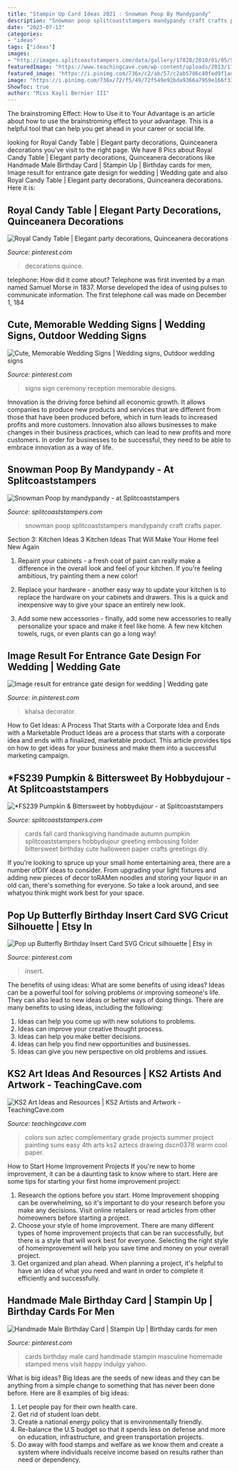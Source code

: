 ```yaml
---
title: "Stampin Up Card Ideas 2021 : Snowman Poop By Mandypandy"
description: "Snowman poop splitcoaststampers mandypandy craft crafts paper"
date: "2023-07-13"
categories:
- "ideas"
tags: ["ideas"]
images:
- "http://images.splitcoaststampers.com/data/gallery/17828/2010/01/05/Snowman_Poop_by_mandypandy.JPG"
featuredImage: "https://www.teachingcave.com/wp-content/uploads/2013/11/Sun.jpg"
featured_image: "https://i.pinimg.com/736x/c2/ab/57/c2ab5786c40fed9f1adb605c8f17d755.jpg"
image: "https://i.pinimg.com/736x/72/f5/49/72f549e92bda9366a7959e166f337e6c.jpg"
ShowToc: true
author: "Miss Kayli Bernier III"
---
```



The brainstroming Effect: How to Use it to Your Advantage is an article about how to use the brainstroming effect to your advantage. This is a helpful tool that can help you get ahead in your career or social life.

	

		
looking for Royal Candy Table | Elegant party decorations, Quinceanera decorations you've visit to the right page. We have 8 Pics about Royal Candy Table | Elegant party decorations, Quinceanera decorations like Handmade Male Birthday Card | Stampin Up | Birthday cards for men, Image result for entrance gate design for wedding | Wedding gate and also Royal Candy Table | Elegant party decorations, Quinceanera decorations. Here it is:
		
    
## Royal Candy Table | Elegant Party Decorations, Quinceanera Decorations

<img loading=lazy src="https://i.pinimg.com/736x/cf/f3/37/cff33731906d8ccbd079c636b971f269.jpg" onerror="this.onerror=null;this.src='https://tse1.mm.bing.net/th?id=OIP.oc6htblj89nhkvqcQHPdagHaJ3&amp;pid=15.1';" alt="Royal Candy Table | Elegant party decorations, Quinceanera decorations">

_Source: pinterest.com_

>decorations quince. 

	

telephone: How did it come about?
Telephone was first invented by a man named Samuel Morse in 1837. Morse developed the idea of using pulses to communicate information. The first telephone call was made on December 1, 184
    
## Cute, Memorable Wedding Signs | Wedding Signs, Outdoor Wedding Signs

<img loading=lazy src="https://i.pinimg.com/736x/72/f5/49/72f549e92bda9366a7959e166f337e6c.jpg" onerror="this.onerror=null;this.src='https://tse3.mm.bing.net/th?id=OIP.Sx59t6DPNe85zkr7p2sSkgHaLH&amp;pid=15.1';" alt="Cute, Memorable Wedding Signs | Wedding signs, Outdoor wedding signs">

_Source: pinterest.com_

>signs sign ceremony reception memorable designs. 

	

Innovation is the driving force behind all economic growth. It allows companies to produce new products and services that are different from those that have been produced before, which in turn leads to increased profits and more customers. Innovation also allows businesses to make changes in their business practices, which can lead to new profits and more customers. In order for businesses to be successful, they need to be able to embrace innovation as a way of life.

    
## Snowman Poop By Mandypandy - At Splitcoaststampers

<img loading=lazy src="http://images.splitcoaststampers.com/data/gallery/17828/2010/01/05/Snowman_Poop_by_mandypandy.JPG" onerror="this.onerror=null;this.src='https://tse3.mm.bing.net/th?id=OIP.likVB4QGVHfCzAYmPM5AgwHaFj&amp;pid=15.1';" alt="Snowman Poop by mandypandy - at Splitcoaststampers">

_Source: splitcoaststampers.com_

>snowman poop splitcoaststampers mandypandy craft crafts paper. 

	

Section 3: Kitchen Ideas
3 Kitchen Ideas That Will Make Your Home feel New Again
1. Repaint your cabinets - a fresh coat of paint can really make a difference in the overall look and feel of your kitchen. If you're feeling ambitious, try painting them a new color!

2. Replace your hardware - another easy way to update your kitchen is to replace the hardware on your cabinets and drawers. This is a quick and inexpensive way to give your space an entirely new look.

3. Add some new accessories - finally, add some new accessories to really personalize your space and make it feel like home. A few new kitchen towels, rugs, or even plants can go a long way!

    
## Image Result For Entrance Gate Design For Wedding | Wedding Gate

<img loading=lazy src="https://i.pinimg.com/736x/7c/0c/35/7c0c35bdb79f7f8d1007f89133f41504.jpg" onerror="this.onerror=null;this.src='https://tse1.mm.bing.net/th?id=OIP.SjCIfNg6RayV1vynXqG4UQHaDt&amp;pid=15.1';" alt="Image result for entrance gate design for wedding | Wedding gate">

_Source: in.pinterest.com_

>khalsa decorator. 

	

How to Get Ideas: A Process That Starts with a Corporate Idea and Ends with a Marketable Product
Ideas are a process that starts with a corporate idea and ends with a finalized, marketable product. This article provides tips on how to get ideas for your business and make them into a successful marketing campaign.

    
## *FS239 Pumpkin &amp; Bittersweet By Hobbydujour - At Splitcoaststampers

<img loading=lazy src="http://images.splitcoaststampers.com/data/gallery/500/2011/09/04/100_3540_by_hobbydujour.jpg" onerror="this.onerror=null;this.src='https://tse3.mm.bing.net/th?id=OIP.IZe0hzHpUO-B5DngTFPgGgAAAA&amp;pid=15.1';" alt="*FS239 Pumpkin &amp; Bittersweet by hobbydujour - at Splitcoaststampers">

_Source: splitcoaststampers.com_

>cards fall card thanksgiving handmade autumn pumpkin splitcoaststampers hobbydujour greeting embossing folder bittersweet birthday cute halloween paper crafts greetings diy. 

	

If you're looking to spruce up your small home entertaining area, there are a number ofDIY ideas to consider. From upgrading your light fixtures and adding new pieces of decor toRAMen noodles and storing your liquor in an old can, there's something for everyone. So take a look around, and see whatyou think might work best for your space.

    
## Pop Up Butterfly Birthday Insert Card SVG Cricut Silhouette | Etsy In

<img loading=lazy src="https://i.pinimg.com/736x/c2/ab/57/c2ab5786c40fed9f1adb605c8f17d755.jpg" onerror="this.onerror=null;this.src='https://tse3.mm.bing.net/th?id=OIP.LLxCVNRQz6hpbDVuPBr5LQHaJ3&amp;pid=15.1';" alt="Pop up Butterfly Birthday Insert Card SVG Cricut silhouette | Etsy in">

_Source: pinterest.com_

>insert. 

	

The benefits of using ideas: What are some benefits of using ideas?
Ideas can be a powerful tool for solving problems or improving someone's life. They can also lead to new ideas or better ways of doing things. There are many benefits to using ideas, including the following: 
1. Ideas can help you come up with new solutions to problems.
2. Ideas can improve your creative thought process. 
3. Ideas can help you make better decisions. 
4. Ideas can help you find new opportunities and businesses. 
5. Ideas can give you new perspective on old problems and issues.

    
## KS2 Art Ideas And Resources | KS2 Artists And Artwork - TeachingCave.com

<img loading=lazy src="https://www.teachingcave.com/wp-content/uploads/2013/11/Sun.jpg" onerror="this.onerror=null;this.src='https://tse1.mm.bing.net/th?id=OIP.R5-_GJaGGHkf8AlqnnUYAwAAAA&amp;pid=15.1';" alt="KS2 Art Ideas and Resources | KS2 Artists and Artwork - TeachingCave.com">

_Source: teachingcave.com_

>colors sun aztec complementary grade projects summer project painting suns easy 4th arts ks2 aztecs drawing dscn0378 warm cool paper. 

	

How to Start Home Improvement Projects
If you're new to home improvement, it can be a daunting task to know where to start. Here are some tips for starting your first home improvement project: 
1. Research the options before you start. Home Improvement shopping can be overwhelming, so it's important to do your research before you make any decisions. Visit online retailers or read articles from other homeowners before starting a project. 
2. Choose your style of home improvement. There are many different types of home improvement projects that can be ran successfully, but there is a style that will work best for everyone. Selecting the right style of homeimprovement will help you save time and money on your overall project. 
3. Get organized and plan ahead. When planning a project, it's helpful to have an idea of what you need and want in order to complete it efficiently and successfully.

    
## Handmade Male Birthday Card | Stampin Up | Birthday Cards For Men

<img loading=lazy src="https://i.pinimg.com/736x/94/ee/23/94ee235af4e4e2ed0bf222f029774e9f--male-birthday-cards-mens-cards.jpg" onerror="this.onerror=null;this.src='https://tse1.mm.bing.net/th?id=OIP.KmHpnpkhe9jSJL7shnbUqgHaJ3&amp;pid=15.1';" alt="Handmade Male Birthday Card | Stampin Up | Birthday cards for men">

_Source: pinterest.com_

>cards birthday male card handmade stampin masculine homemade stamped mens visit happy indulgy yahoo. 

	

What is big ideas?
Big Ideas are the seeds of new ideas and they can be anything from a simple change to something that has never been done before. Here are 8 examples of big ideas: 
1. Let people pay for their own health care. 
2. Get rid of student loan debt. 
3. Create a national energy policy that is environmentally friendly. 
4. Re-balance the U.S budget so that it spends less on defense and more on education, infrastructure, and green transportation projects. 
5. Do away with food stamps and welfare as we know them and create a system where individuals receive income based on results rather than need or dependency. 

